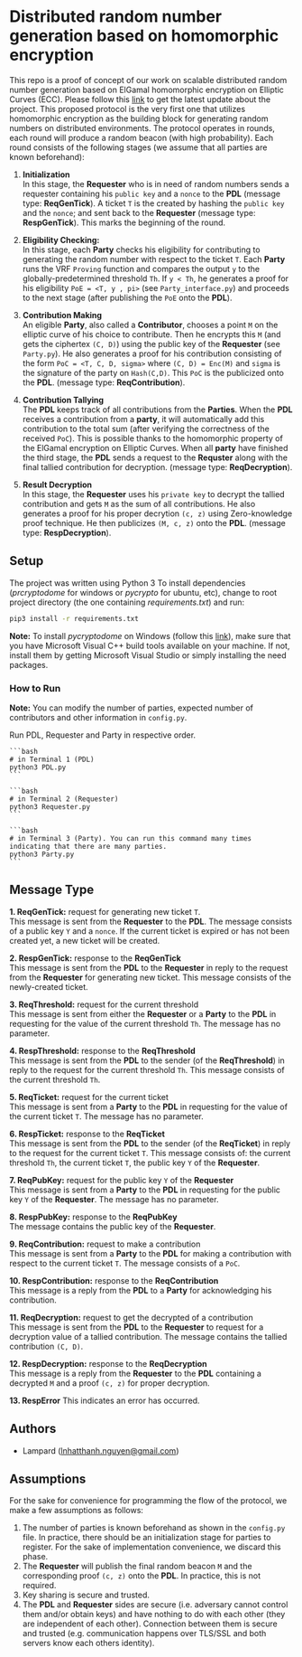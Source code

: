 # Distributed random number generation based on homomorphic encryption
This repo is a proof of concept of our work on scalable distributed random number generation based on 
ElGamal homomorphic encryption on Elliptic Curves (ECC). Please follow this [link](https://github.com/LampardNguyen234/drng) to get the latest update about the project.
This proposed protocol is the very first one that utilizes homomorphic encryption as the building block for generating random numbers on distributed environments.
The protocol operates in rounds, each round will produce a random beacon (with high probability). Each round consists of the following stages (we assume that all parties are known beforehand):

1.  **Initialization** <br/>
In this stage, the **Requester** who is in need of random numbers sends a requester containing his `public key` and a `nonce` to the **PDL** (message type: **ReqGenTick**). A ticket `T` is the created by hashing the `public key` and the `nonce`; and sent back to the **Requester** (message type: **RespGenTick**). This marks the beginning of the round.

2. **Eligibility Checking:** <br/>
In this stage, each **Party** checks his eligibility for contributing to generating the random number with respect to the ticket `T`. Each **Party** runs the VRF `Proving` function and compares the output `y` to the globally-predetermined threshold `Th`. If `y < Th`, he generates a proof for his eligibility `PoE = <T, y , pi>` (see `Party_interface.py`) and proceeds to the next stage (after publishing the `PoE` onto the **PDL**).

3. **Contribution Making** <br/>
An eligible **Party**, also called a **Contributor**, chooses a point `M` on the elliptic curve of his choice to contribute. Then he encrypts this `M` (and gets the ciphertex `(C, D)`) using the public key of the **Requester** (see `Party.py`). He also generates a proof for his contribution consisting of the form `PoC = <T, C, D, sigma>` where `(C, D) = Enc(M)` and `sigma` is the signature of the party on `Hash(C,D)`. This `PoC` is the publicized onto the **PDL**. (message type: **ReqContribution**).

4. **Contribution Tallying** <br/>
The **PDL** keeps track of all contributions from the **Parties**. When the **PDL** receives a contribution from a **party**, it will automatically add this contribution to the total sum (after verifying the correctness of the received `PoC`). This is possible thanks to the homomorphic property of the ElGamal encryption on Elliptic Curves. When all **party** have finished the third stage, the **PDL** sends a request to the **Requster** along with the final tallied contribution for decryption. (message type: **ReqDecryption**).

5. **Result Decryption** <br/>
In this stage, the **Requester** uses his `private key` to decrypt the tallied contribution and gets `M` as the sum of all contributions. He also generates a proof for his proper decrytion `(c, z)` using Zero-knowledge proof technique. He then publicizes `(M, c, z)` onto the **PDL**. (message type: **RespDecryption**).


## Setup
The project was written using Python 3 To install dependencies (*prcryptodome* for windows or *pycrypto* for ubuntu, etc), change to root project directory (the one containing _requirements.txt_) and run:

```bash
pip3 install -r requirements.txt
```

**Note:** To install _pycryptodome_ on Windows (follow this [link](https://pycryptodome-master.readthedocs.io/en/latest/src/installation.html#windows-from-sources-python-3-5-and-newer)), make sure that you have Microsoft Visual C++ build tools available on your machine. If not, install them by getting Microsoft Visual Studio or simply installing the need packages.

### How to Run

**Note:** You can modify the number of parties, expected number of contributors and other information in `config.py`.

Run PDL, Requester and Party in respective order.

    ```bash
    # in Terminal 1 (PDL)
    python3 PDL.py
    ```
    
    ```bash
    # in Terminal 2 (Requester)
    python3 Requester.py
    ```
    
    ```bash
    # in Terminal 3 (Party). You can run this command many times indicating that there are many parties.
    python3 Party.py
    ```

## Message Type
**1. ReqGenTick:** request for generating new ticket `T`. <br/>
This message is sent from the **Requester** to the **PDL**. The message consists of a public key `Y` and a `nonce`. If the current ticket is expired or has not been created yet, a new ticket will be created.

**2. RespGenTick:** response to the **ReqGenTick** <br/>
This message is sent from the **PDL** to the **Requester** in reply to the request from the **Requester** for generating new ticket. This message consists of the newly-created ticket.

**3. ReqThreshold:** request for the current threshold<br/>
This message is sent from either the **Requester** or a **Party** to the **PDL** in requesting for the value of the current threshold `Th`. The message has no parameter.

**4. RespThreshold:** response to the **ReqThreshold** <br/>
This message is sent from the **PDL** to the sender (of the **ReqThreshold**) in reply to the request for the current threshold `Th`. This message consists of the current threshold `Th`.

**5. ReqTicket:** request for the current ticket<br/>
This message is sent from a **Party** to the **PDL** in requesting for the value of the current ticket `T`. The message has no parameter.

**6. RespTicket:** response to the **ReqTicket**  <br/>
This message is sent from the **PDL** to the sender (of the **ReqTicket**) in reply to the request for the current ticket `T`. This message consists of: the current threshold `Th`, the current ticket `T`, the public key `Y` of the **Requester**.

**7. ReqPubKey:** request for the public key `Y` of the **Requester**<br/>
This message is sent from a **Party** to the **PDL** in requesting for the public key `Y` of the **Requester**. The message has no parameter.

**8. RespPubKey:** response to the **ReqPubKey**<br/>
The message contains the public key of the **Requester**.

**9. ReqContribution:** request to make a contribution<br/>
This message is sent from a **Party** to the **PDL** for making a contribution with respect to the current ticket `T`. The message consists of a `PoC`.

**10. RespContribution:** response to the **ReqContribution**<br/>
This message is a reply from the **PDL** to a **Party** for acknowledging his contribution.

**11. ReqDecryption:** request to get the decrypted of a contribution <br/>
This message is sent from the **PDL** to the **Requester** to request for a decryption value of a tallied contribution. The message contains the tallied contribution `(C, D)`.

**12. RespDecryption:** response to the **ReqDecryption** <br/>
This message is a reply from the **Requester** to the **PDL** containing a decrypted `M` and a proof `(c, z)` for proper decryption.

**13. RespError**
This indicates an error has occurred.

## Authors
* Lampard (lnhatthanh.nguyen@gmail.com)

## Assumptions
For the sake for convenience for programming the flow of the protocol, we make a few assumptions as follows:
1.  The number of parties is known beforehand as shown in the `config.py` file. In practice, there should be an initialization stage for parties to register. For the sake of implementation convenience, we discard this phase.
2.  The **Requester** will publish the final random beacon `M` and the corresponding proof `(c, z)` onto the **PDL**. In practice, this is not required.
3. Key sharing is secure and trusted.
4. The **PDL** and **Requester** sides are secure (i.e. adversary cannot control them and/or obtain keys) and have nothing to do with each other (they are independent of each other). Connection between them is secure and trusted (e.g. communication happens over TLS/SSL and both servers know each others identity).
